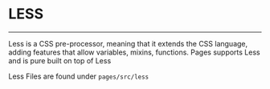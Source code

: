 # LESS


---


Less is a CSS pre-processor, meaning that it extends the CSS language, adding features that allow variables, mixins, functions. Pages supports Less and is pure built on top of Less

Less Files are found under ```pages/src/less```